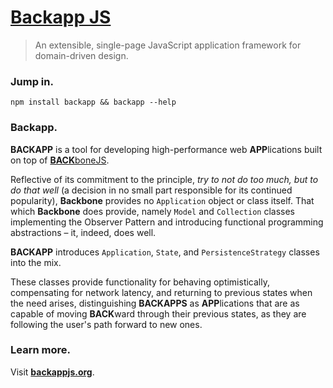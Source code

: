 [Backapp JS](http://backbonejs.org)
==========================

> An extensible, single-page JavaScript application framework for domain-driven design.

### Jump in. ###

`npm install backapp && backapp --help`

### Backapp. ###

**BACKAPP** is a tool for developing high-performance web **APP**lications built on top of [**BACK**boneJS](http://backbonejs.org).

Reflective of its commitment to the principle, *try to not do too much, but to do that well* (a decision in no small part responsible for its continued popularity), **Backbone** provides no `Application` object or class itself. That which **Backbone** does provide, namely `Model` and `Collection` classes implementing the Observer Pattern and introducing functional programming abstractions – it, indeed, does well.

**BACKAPP** introduces `Application`, `State`, and `PersistenceStrategy` classes into the mix.

These classes provide functionality for behaving optimistically, compensating for network latency, and returning to previous states when the need arises, distinguishing **BACKAPPS** as **APP**lications that are as capable of moving **BACK**ward through their previous states, as they are following the user's path forward to new ones.

### Learn more. ###
Visit **[backappjs.org](http://backappjs.org)**.
